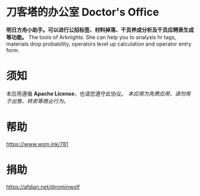 # 刀客塔的办公室 Doctor's Office
**明日方舟小助手。可以进行公招标签、材料掉落、干员养成分析及干员应聘表生成等功能。**
The tools of Arknights. She can help you to analysis hr tags, materials drop probability, operators level up calculation and operator entry form.

# 须知
本应用遵循 **Apache License**，也请您遵守此协议。
*本应用为免费应用，请勿用于出售、转卖等商业行为。*

# 帮助
https://www.wsm.ink/781

# 捐助
https://afdian.net/@rominwolf
